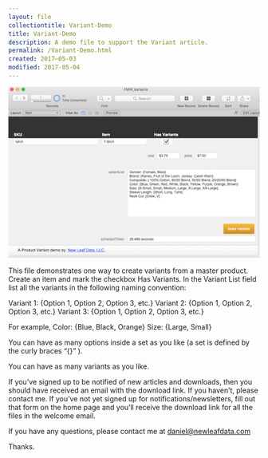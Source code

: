 ```yaml
---
layout: file
collectiontitle: Variant-Demo
title: Variant-Demo
description: A demo file to support the Variant article.
permalink: /Variant-Demo.html
created: 2017–05-03
modified: 2017-05-04
---
```

![](../assets/images/fmp_variants.png)


This file demonstrates one way to create variants from a master product.  Create an item and mark the checkbox Has Variants.  In the Variant List field list all the variants in the following naming convention:

Variant 1: {Option 1, Option 2, Option 3, etc.}
Variant 2: {Option 1, Option 2, Option 3, etc.}
Variant 3: {Option 1, Option 2, Option 3, etc.}

For example, 
Color: {Blue, Black, Orange}
Size: {Large, Small}

You can have as many options inside a set as you like (a set is defined by the  curly braces “{}” ).

You can have as many variants as you like.

If you’ve signed up to be notified of new articles and downloads, then you should have received an email with the download link.  If you haven’t, please contact me.  If you’ve not yet signed up for notifications/newsletters, fill out that form on the home page and you’ll receive the download link for all the files in the welcome email.

If you have any questions, please contact me at daniel@newleafdata.com

Thanks.
